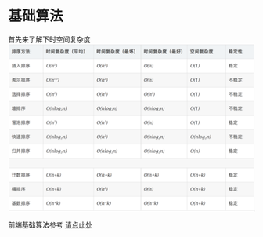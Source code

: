 # 基础算法


首先来了解下时空间复杂度
![img](./sortPerformance.png)


前端基础算法参考  [请点此处](https://juejin.cn/post/6986317514267426853)
